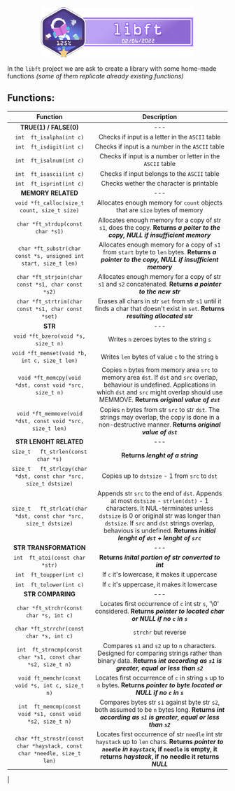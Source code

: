<p align="center"><img src="https://github.com/glutack/glutack/blob/master/42img/libft_banner.png?raw=true" alt="libft 42 banner 125% 02/06/2022"/></p>

In the `libft` project we are ask to create a library with some home-made functions *(some of them replicate already existing functions)*

## Functions:
| Function | Description |
| :------: | :---------: |
| **TRUE(1) / FALSE(0)** | --- |
| `int	ft_isalpha(int c)` | Checks if input is a letter in the `ASCII` table |
| `int	ft_isdigit(int c)` | Checks if input is a number in the `ASCII` table |
| `int	ft_isalnum(int c)` | Checks if input is a number or letter in the `ASCII` table |
| `int	ft_isascii(int c)` | Checks if input belongs to the `ASCII` table |
| `int	ft_isprint(int c)` | Checks wether the character is printable |
| **MEMORY RELATED** | --- |
| `void	*ft_calloc(size_t count, size_t size)` | Allocates enough memory for `count` objects that are `size` bytes of memory |
| `char *ft_strdup(const char *s1)` | Allocates enough memory for a copy of str `s1`, does the copy. **Returns _a poiter to the copy, NULL if insufficient memory_** |
| `char *ft_substr(char const *s, unsigned int start, size_t len)` | Allocates enough memory for a copy of `s1` from `start` byte to `len` bytes. **Returns _a pointer to the copy, NULL if insufficient memory_**
| `char	*ft_strjoin(char const *s1, char const *s2)` | Allocates enough memory for a copy of str `s1` and `s2` concatenated. **Returns _a pointer to the new str_**
| `char	*ft_strtrim(char const *s1, char const *set)` | Erases all chars in str `set` from str `s1` until it finds a char that doesn't exist in `set`. **Returns _resulting allocated str_** 
| **STR** | --- |
| `void	*ft_bzero(void *s, size_t n)` | Writes `n` zeroes bytes to the string `s` |
| `void	*ft_memset(void *b, int c, size_t len)` | Writes `len` bytes of value `c` to the string `b` |
| `void	*ft_memcpy(void *dst, const void *src, size_t n)` | Copies `n` bytes from memory area `src` to memory area `dst`. If `dst` and `src` overlap, behaviour is undefined. Applications in which `dst` and `src` might overlap should use MEMMOVE. **Returns _original value of `dst`_** |
| `void	*ft_memmove(void *dst, const void *src, size_t len)` | Copies `n` bytes from str `src` to str `dst`. The strings may overlap, the copy is done in a non-destructive manner. **Returns _original value of `dst`_**
| **STR LENGHT RELATED** | --- |
| `size_t	ft_strlen(const char *s)` | **Returns _lenght of a string_** |
| `size_t	ft_strlcpy(char *dst, const char *src, size_t dstsize)` | Copies up to `dstsize` - 1 from `src` to `dst` |
| `size_t	ft_strlcat(char *dst, const char *src, size_t dstsize)` | Appends str `src` to the end of `dst`. Appends at most `dstsize` - `strlen(dst)` - 1 characters. It NUL-terminates unless `dstsize` is 0 or original str was longer than `dstsize`. If `src` and `dst` strings overlap, behavious is undefined. **Returns _initial lenght of `dst` + lenght of `src`_** |
| **STR TRANSFORMATION** | --- |
| `int	ft_atoi(const char *str)` | **Returns _inital portion of str converted to int_** |
| `int	ft_toupper(int c)` | If `c` it's lowercase, it makes it uppercase |
| `int	ft_tolower(int c)` | If `c` it's uppercase, it makes it lowercase |
| **STR COMPARING**  | --- |
| `char	*ft_strchr(const char *s, int c)` | Locates first occurrence of `c` int str `s`, '\0' considered. **Returns _pointer to located char or NULL if no `c` in `s`_** |
| `char *ft_strrchr(const char *s, int c)` | `strchr` but reverse |
| `int	ft_strncmp(const char *s1, const char *s2, size_t n)` | Compares `s1` and `s2` up to `n` characters. Designed for comparing strings rather than binary data. **Returns _int according as `s1` is greater, equal or less than `s2`_** |
| `void	ft_memchr(const void *s, int c, size_t n)` | Locates first occurrence of `c` in string `s` up to `n` bytes. **Returns _pointer to byte located or NULL if no `c` in `s`_** |
| `int	ft_memcmp(const void *s1, const void *s2, size_t n)` | Compares bytes str `s1` against byte str `s2`, both assumed to be `n` bytes long. **Returns _int according as `s1` is greater, equal or less than `s2`_** |
| `char	*ft_strnstr(const char *haystack, const char *needle, size_t len)` | Locates first occurrence of str `needle` int str `haystack` up to `len` chars. **Returns _pointer to `needle` in `haystack`_, if `needle` is empty, it returns _haystack_, if no needle it returns _NULL_** |
| 